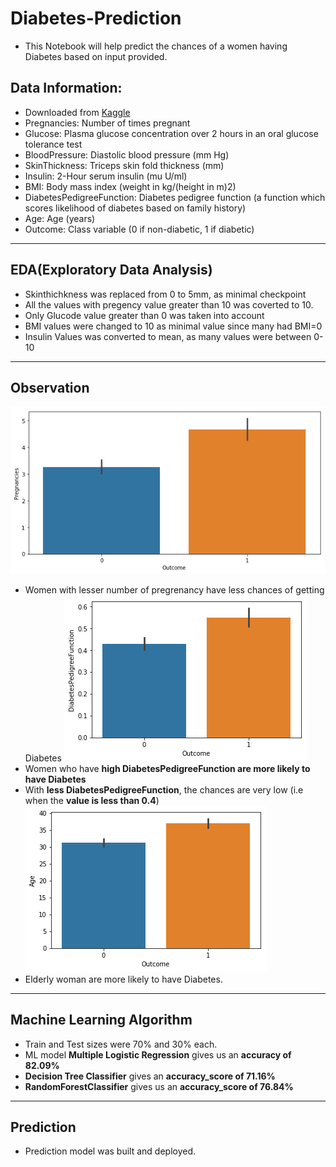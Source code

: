 # Diabetes-Prediction
- This Notebook will help predict the chances of a women having Diabetes based on input provided. 

## Data Information:
- Downloaded from [Kaggle](https://www.kaggle.com/uciml/pima-indians-diabetes-database)
- Pregnancies: Number of times pregnant
- Glucose: Plasma glucose concentration over 2 hours in an oral glucose tolerance test
- BloodPressure: Diastolic blood pressure (mm Hg)
- SkinThickness: Triceps skin fold thickness (mm)
- Insulin: 2-Hour serum insulin (mu U/ml)
- BMI: Body mass index (weight in kg/(height in m)2)
- DiabetesPedigreeFunction: Diabetes pedigree function (a function which scores likelihood of diabetes based on family history)
- Age: Age (years)
- Outcome: Class variable (0 if non-diabetic, 1 if diabetic)
---
## EDA(Exploratory Data Analysis)
- Skinthichkness was replaced from 0 to 5mm, as minimal checkpoint
- All the values with pregency value greater than 10 was coverted to 10.
- Only Glucode value greater than 0 was taken into account
- BMI values were changed to 10 as minimal value since many had BMI=0
- Insulin Values was converted to mean, as many values were between 0-10
---
## Observation
![](https://github.com/Lokeshrathi/Diabetes-Prediction/blob/master/Images/preg.png)
- Women with lesser number of pregrenancy have less chances of getting Diabetes
![](https://github.com/Lokeshrathi/Diabetes-Prediction/blob/master/Images/download%20(1).png)
- Women who have **high DiabetesPedigreeFunction are more likely to have Diabetes**
- With **less DiabetesPedigreeFunction**, the chances are very low (i.e when the **value is less than 0.4**)
![](https://github.com/Lokeshrathi/Diabetes-Prediction/blob/master/Images/download.png)
- Elderly woman are more likely to have Diabetes.
---
## Machine Learning Algorithm
- Train and Test sizes were 70% and 30% each.
- ML model **Multiple Logistic Regression** gives us an **accuracy of 82.09%**
- **Decision Tree Classifier** gives an **accuracy_score of 71.16%**
- **RandomForestClassifier** gives us an **accuracy_score of 76.84%**
---
## Prediction 
- Prediction model was built and deployed. 
